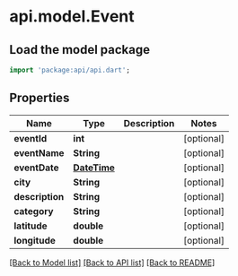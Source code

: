 # api.model.Event

## Load the model package
```dart
import 'package:api/api.dart';
```

## Properties
Name | Type | Description | Notes
------------ | ------------- | ------------- | -------------
**eventId** | **int** |  | [optional] 
**eventName** | **String** |  | [optional] 
**eventDate** | [**DateTime**](DateTime.md) |  | [optional] 
**city** | **String** |  | [optional] 
**description** | **String** |  | [optional] 
**category** | **String** |  | [optional] 
**latitude** | **double** |  | [optional] 
**longitude** | **double** |  | [optional] 

[[Back to Model list]](../README.md#documentation-for-models) [[Back to API list]](../README.md#documentation-for-api-endpoints) [[Back to README]](../README.md)


